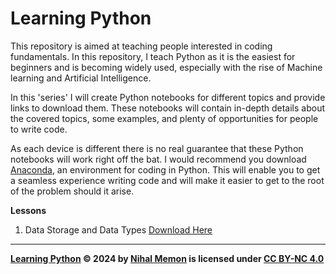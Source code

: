 # Learning Python

This repository is aimed at teaching people interested in coding fundamentals. In this repository, I teach Python as it is the easiest for beginners and is becoming widely used, especially with the rise of Machine learning and Artificial Intelligence.

In this 'series' I will create Python notebooks for different topics and provide links to download them. These notebooks will contain in-depth details about the covered topics, some examples, and plenty of opportunities for people to write code. 

As each device is different there is no real guarantee that these Python notebooks will work right off the bat. I would recommend you download [Anaconda](https://www.anaconda.com/download), an environment for coding in Python. This will enable you to get a seamless experience writing code and will make it easier to get to the root of the problem should it arise. 

**Lessons**
1. Data Storage and Data Types [Download Here](https://github.com/Nihal-m24/Learning_Python/blob/e560fead8d5e032e3bf750c831bb66fa511fa30b/Lesson_1.ipynb)




____________________________________________________________________________________________________________________________________________
**[Learning Python](https://github.com/Nihal-m24/Learning_Python.git) © 2024 by [Nihal Memon](https://github.com/Nihal-m24) is licensed under [CC BY-NC 4.0](http://creativecommons.org/licenses/by-nc/4.0/?ref=chooser-v1)**


